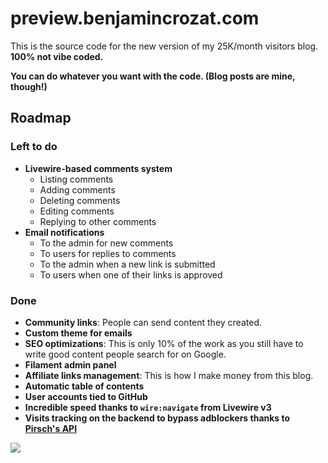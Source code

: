 # preview.benjamincrozat.com

This is the source code for the new version of my 25K/month visitors blog. **100% not vibe coded.**

**You can do whatever you want with the code. (Blog posts are mine, though!)**

## Roadmap

### Left to do

- **Livewire-based comments system**
  - Listing comments
  - Adding comments
  - Deleting comments
  - Editing comments
  - Replying to other comments
- **Email notifications**
  - To the admin for new comments
  - To users for replies to comments
  - To the admin when a new link is submitted
  - To users when one of their links is approved

### Done

- **Community links**: People can send content they created.
- **Custom theme for emails**
- **SEO optimizations**: This is only 10% of the work as you still have to write good content people search for on Google.
- **Filament admin panel**
- **Affiliate links management**: This is how I make money from this blog.
- **Automatic table of contents**
- **User accounts tied to GitHub**
- **Incredible speed thanks to `wire:navigate` from Livewire v3**
- **Visits tracking on the backend to bypass adblockers thanks to [Pirsch's API](https://benjamincrozat.com/recommends/pirsch-analytics)**

![](https://github.com/user-attachments/assets/e63510de-bb76-4959-95a5-76015f6ab555)

